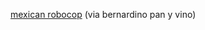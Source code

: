 ---
layout: post
wordpress_id: 159
wordpress_url: http://noesbueno.com/archives/159
date: '2006-11-16 09:23:57 -0600'
date_gmt: '2006-11-16 14:23:57 -0600'
body: |
  <p><a href="http://www.youtube.com/watch?v=IklKX_lm27I">mexican robocop</a> <span class="via">(via bernardino pan y vino)</span></p>
---